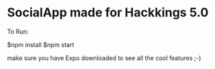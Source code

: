 # SocialApp made for Hackkings 5.0

To Run:

$npm install
$npm start

make sure you have Expo downloaded to see all the cool features ;-)
